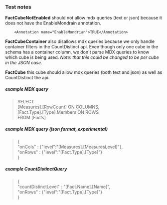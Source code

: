 ### Test notes

**FactCubeNotEnabled** should not allow mdx queries (text or json) because it does not have the EnableMondrain annotation.

        <Annotation name="EnableMondrian">TRUE</Annotation>

**FactCubeContainer** also disallows mdx queries because we only handle container filters in the CountDistinct api.  Even
though only one cube in the schema has a container column, we don't parse MDX queries to know which cube is being used.
_Note: that this could be changed to be per cube in the JSON case._

**FactCube** this cube should allow mdx queries (both text and json) as well as CountDistinct the api.


##### example MDX query

>SELECT\
> [Measures].[RowCount] ON COLUMNS,\
> [Fact.Type].[Type].Members ON ROWS\
>FROM [Facts]

##### example MDX query (json format, experimental)

>{\
>"onCols" : {"level":"[Measures].[MeasuresLevel]"},\
>"onRows" : {"level":"[Fact.Type].[Type]"}\
>}

##### example CountDistinctQuery

>{\
>"countDistinctLevel" : "[Fact.Name].[Name]",\
>"onRows" : {"level":"[Fact.Type].[Type]"}\
>}



